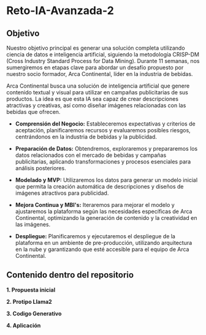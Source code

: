 # Reto-IA-Avanzada-2

## Objetivo

Nuestro objetivo principal es generar una solución completa utilizando ciencia de datos e inteligencia artificial, siguiendo la metodología CRISP-DM (Cross Industry Standard Process for Data Mining). Durante 11 semanas, nos sumergiremos en etapas clave para abordar un desafío propuesto por nuestro socio formador, Arca Continental, líder en la industria de bebidas.

Arca Continental busca una solución de inteligencia artificial que genere contenido textual y visual para utilizar en campañas publicitarias de sus productos. La idea es que esta IA sea capaz de crear descripciones atractivas y creativas, así como diseñar imágenes relacionadas con las bebidas que ofrecen.

- **Comprensión del Negocio:** Estableceremos expectativas y criterios de aceptación, planificaremos recursos y evaluaremos posibles riesgos, centrándonos en la industria de bebidas y la publicidad.

- **Preparación de Datos:** Obtendremos, exploraremos y prepararemos los datos relacionados con el mercado de bebidas y campañas publicitarias, aplicando transformaciones y procesos esenciales para análisis posteriores.

- **Modelado y MVP:** Utilizaremos los datos para generar un modelo inicial que permita la creación automática de descripciones y diseños de imágenes atractivos para publicidad.

- **Mejora Continua y MBI's:** Iteraremos para mejorar el modelo y ajustaremos la plataforma según las necesidades específicas de Arca Continental, optimizando la generación de contenido y la creatividad en las imágenes.

- **Despliegue:** Planificaremos y ejecutaremos el despliegue de la plataforma en un ambiente de pre-producción, utilizando arquitectura en la nube y garantizando que esté accesible para el equipo de Arca Continental.


## Contenido dentro del repositorio
**1. Propuesta inicial**

**2. Protipo Llama2**

**3. Codigo Generativo**

**4. Aplicación**

